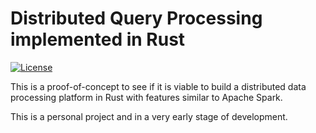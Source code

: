 # Distributed Query Processing implemented in Rust

[![License](https://img.shields.io/badge/License-Apache%202.0-blue.svg)](https://opensource.org/licenses/Apache-2.0)

This is a proof-of-concept to see if it is viable to build a distributed data processing platform in Rust with features similar to Apache Spark.

This is a personal project and in a very early stage of development. 